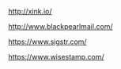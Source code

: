 http://xink.io/

http://www.blackpearlmail.com/

https://www.sigstr.com/

https://www.wisestamp.com/

